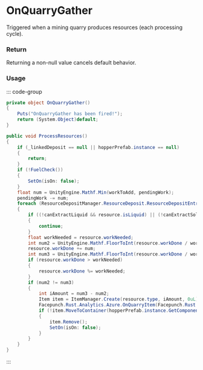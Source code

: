 # OnQuarryGather
<Badge type="info" text="Resource"/><Badge type="danger" text="Carbon Compatible"/><Badge type="warning" text="Oxide Compatible"/>
Triggered when a mining quarry produces resources (each processing cycle).

### Return
Returning a non-null value cancels default behavior.

### Usage
::: code-group
```csharp [Example]
private object OnQuarryGather()
{
	Puts("OnQuarryGather has been fired!");
	return (System.Object)default;
}
```
```csharp [Source — Assembly-CSharp @ MiningQuarry]
public void ProcessResources()
{
	if (_linkedDeposit == null || hopperPrefab.instance == null)
	{
		return;
	}
	if (!FuelCheck())
	{
		SetOn(isOn: false);
	}
	float num = UnityEngine.Mathf.Min(workToAdd, pendingWork);
	pendingWork -= num;
	foreach (ResourceDepositManager.ResourceDeposit.ResourceDepositEntry resource in _linkedDeposit._resources)
	{
		if ((!canExtractLiquid && resource.isLiquid) || (!canExtractSolid && !resource.isLiquid))
		{
			continue;
		}
		float workNeeded = resource.workNeeded;
		int num2 = UnityEngine.Mathf.FloorToInt(resource.workDone / workNeeded);
		resource.workDone += num;
		int num3 = UnityEngine.Mathf.FloorToInt(resource.workDone / workNeeded);
		if (resource.workDone > workNeeded)
		{
			resource.workDone %= workNeeded;
		}
		if (num2 != num3)
		{
			int iAmount = num3 - num2;
			Item item = ItemManager.Create(resource.type, iAmount, 0uL);
			Facepunch.Rust.Analytics.Azure.OnQuarryItem(Facepunch.Rust.Analytics.Azure.ResourceMode.Produced, item.info.shortname, item.amount, this);
			if (!item.MoveToContainer(hopperPrefab.instance.GetComponent<StorageContainer>().inventory))
			{
				item.Remove();
				SetOn(isOn: false);
			}
		}
	}
}

```
:::
